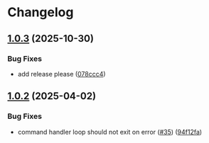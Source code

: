 # Changelog

## [1.0.3](https://github.com/hhanh00/zcash-vote-server/compare/v1.0.2...v1.0.3) (2025-10-30)


### Bug Fixes

* add release please ([078ccc4](https://github.com/hhanh00/zcash-vote-server/commit/078ccc400789f322d1bc2c8fcdb430c64c00b3e1))

## [1.0.2](https://github.com/hhanh00/zcash-vote-server/compare/v1.0.1...v1.0.2) (2025-04-02)


### Bug Fixes

* command handler loop should not exit on error ([#35](https://github.com/hhanh00/zcash-vote-server/issues/35)) ([94f12fa](https://github.com/hhanh00/zcash-vote-server/commit/94f12fa9ec8fbea421ae5dc0045ee15d21891afe))
